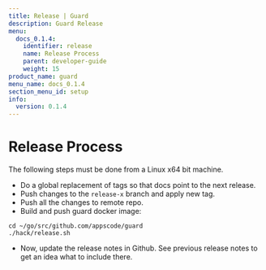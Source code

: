 ```yaml
---
title: Release | Guard
description: Guard Release
menu:
  docs_0.1.4:
    identifier: release
    name: Release Process
    parent: developer-guide
    weight: 15
product_name: guard
menu_name: docs_0.1.4
section_menu_id: setup
info:
  version: 0.1.4
---
```


# Release Process

The following steps must be done from a Linux x64 bit machine.

- Do a global replacement of tags so that docs point to the next release.
- Push changes to the `release-x` branch and apply new tag.
- Push all the changes to remote repo.
- Build and push guard docker image:

```console
cd ~/go/src/github.com/appscode/guard
./hack/release.sh
```

- Now, update the release notes in Github. See previous release notes to get an idea what to include there.
